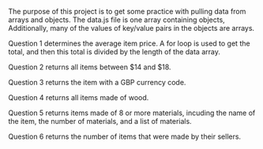 The purpose of this project is to get some practice with pulling data from arrays and objects. The data.js file is one array containing objects, Additionally, many of the values of key/value pairs in the objects are arrays.

Question 1 determines the average item price. A for loop is used to get the total, and then this total is divided by the length of the data array.

Question 2 returns all items between $14 and $18.

Question 3 returns the item with a GBP currency code.

Question 4 returns all items made of wood.

Question 5 returns items made of 8 or more materials, incuding the name of the item, the number of materials, and a list of materials.

Question 6 returns the number of items that were made by their sellers. 
